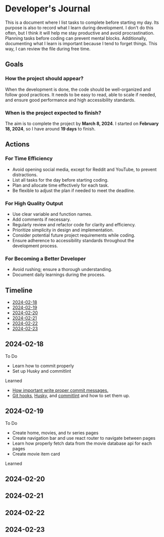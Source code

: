 # Developer's Journal

This is a document where I list tasks to complete before starting my day. Its purpose is also to record what I learn during development. I don't do this often, but I think it will help me stay productive and avoid procrastination. Planning tasks before coding can prevent mental blocks. Additionally, documenting what I learn is important because I tend to forget things. This way, I can review the file during free time.

## Goals

### How the project should appear?

When the development is done, the code should be well-organized and follow good practices. It needs to be easy to read, able to scale if needed, and ensure good performance and high accessibility standards.

### When is the project expected to finish?

The aim is to complete the project by **March 8, 2024**. I started on **February 18, 2024**, so I have around **19 days** to finish.

## Actions

### For Time Efficiency

- Avoid opening social media, except for Reddit and YouTube, to prevent distractions.
- List all tasks for the day before starting coding.
- Plan and allocate time effectively for each task.
- Be flexible to adjust the plan if needed to meet the deadline.

### For High Quality Output

- Use clear variable and function names.
- Add comments if necessary.
- Regularly review and refactor code for clarity and efficiency.
- Prioritize simplicity in design and implementation.
- Consider potential future project requirements while coding.
- Ensure adherence to accessibility standards throughout the development process.

### For Becoming a Better Developer

- Avoid rushing; ensure a thorough understanding.
- Document daily learnings during the process.

## Timeline

- [2024-02-18](#2024-02-18)
- [2024-02-19](#2024-02-19)
- [2024-02-20](#2024-02-20)
- [2024-02-21](#2024-02-21)
- [2024-02-22](#2024-02-22)
- [2024-02-23](#2024-02-23)

## 2024-02-18

To Do

- Learn how to commit properly
- Set up Husky and commitlint

Learned

- [How important write proper commit messages.](https://www.freecodecamp.org/news/how-to-use-commitlint-to-write-good-commit-messages/)
- [Git hooks](https://git-scm.com/book/en/v2/Customizing-Git-Git-Hooks), [Husky](https://typicode.github.io/husky/), and [commitlint](https://github.com/conventional-changelog/commitlint) and how to set them up.

## 2024-02-19

To Do

- Create home, movies, and tv series pages
- Create navigation bar and use react router to navigate between pages
- Learn how properly fetch data from the movie database api for each pages
- Create movie item card

Learned

## 2024-02-20

## 2024-02-21

## 2024-02-22

## 2024-02-23
